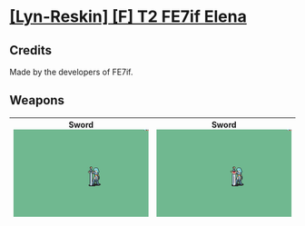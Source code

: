 # [\[Lyn-Reskin\] \[F\] T2 FE7if Elena](./)
## Credits

Made by the developers of FE7if.

## Weapons

| <b>Sword</b><br/><img alt="Sword animation" src="./1.%20Sword/Sword.gif"/> | <b>Sword</b><br/><img alt="Sword animation" src="./1.%20Sword%20(Beta%20Durandal)/Sword.gif"/> |
| :---: | :---: |
